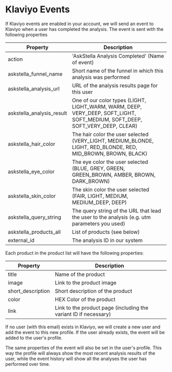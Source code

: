 # Klaviyo Events

If Klaviyo events are enabled in your account, we will send an event to Klaviyo when a user has completed the analysis. The event is sent with the following properties

| Property                  | Description                                                                                                                  |
| ------------------------- | ---------------------------------------------------------------------------------------------------------------------------- |
| action                    | 'AskStella Analysis Completed' (Name of event)                                                                               |
| askstella_funnel_name     | Short name of the funnel in which this analysis was performed                                                                |
| askstella_analysis_url    | URL of the analysis results page for this user                                                                               |
| askstella_analysis_result | One of our color types (LIGHT, LIGHT_WARM, WARM, DEEP, VERY_DEEP, SOFT_LIGHT, SOFT_MEDIUM, SOFT_DEEP, SOFT_VERY_DEEP, CLEAR) |
| askstella_hair_color      | The hair color the user selected (VERY_LIGHT, MEDIUM_BLONDE, LIGHT, RED_BLONDE, RED, MID_BROWN, BROWN, BLACK)                |
| askstella_eye_color       | The eye color the user selected (BLUE, GREY, GREEN, GREEN_BROWN, AMBER, BROWN, DARK_BROWN)                                   |
| askstella_skin_color      | The skin color the user selected (FAIR, LIGHT, MEDIUM, MEDIUM_DEEP, DEEP)                                                    |
| askstella_query_string    | The query string of the URL that lead the user to the analysis (e.g. utm parameters you used)                                |
| askstella_products_all    | List of products (see below)                                                                                                 |
| external_id               | The analysis ID in our system                                                                                                |

Each product in the product list will have the following properties:

| Property          | Description                                                      |
| ----------------- | ---------------------------------------------------------------- |
| title             | Name of the product                                              |
| image             | Link to the product image                                        |
| short_description | Short description of the product                                 |
| color             | HEX Color of the product                                         |
| link              | Link to the product page (including the variant ID if necessary) |

If no user (with this email) exists in Klaviyo, we will create a new user and add the event to this new profile. If the user already exists, the event will be added to the user's profile.

The same properties of the event will also be set in the user's profile. This way the profile will always show the most recent analysis results of the user, while the event history will show all the analyses the user has performed over time.
